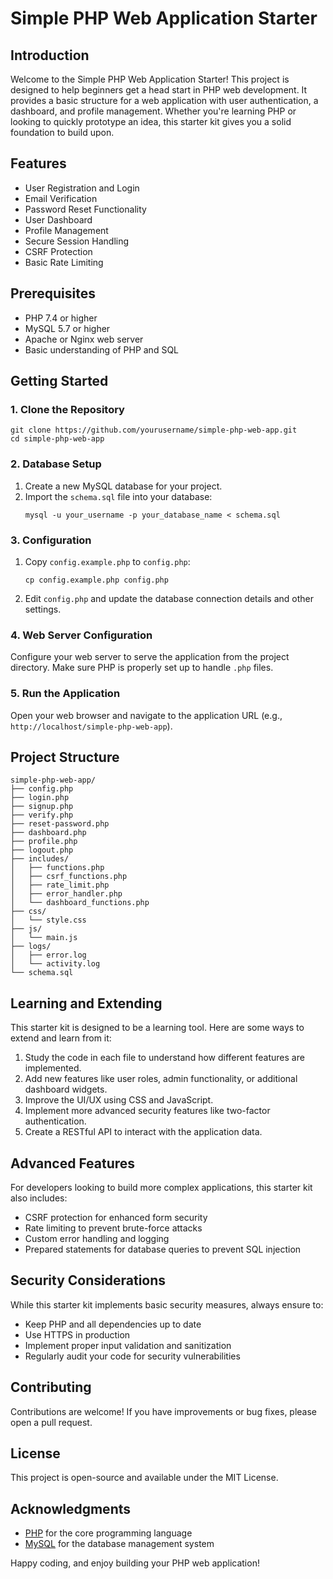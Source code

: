 # Simple PHP Web Application Starter

## Introduction
Welcome to the Simple PHP Web Application Starter! This project is designed to help beginners get a head start in PHP web development. It provides a basic structure for a web application with user authentication, a dashboard, and profile management. Whether you're learning PHP or looking to quickly prototype an idea, this starter kit gives you a solid foundation to build upon.

## Features
- User Registration and Login
- Email Verification
- Password Reset Functionality
- User Dashboard
- Profile Management
- Secure Session Handling
- CSRF Protection
- Basic Rate Limiting

## Prerequisites
- PHP 7.4 or higher
- MySQL 5.7 or higher
- Apache or Nginx web server
- Basic understanding of PHP and SQL

## Getting Started

### 1. Clone the Repository
```
git clone https://github.com/yourusername/simple-php-web-app.git
cd simple-php-web-app
```

### 2. Database Setup
1. Create a new MySQL database for your project.
2. Import the `schema.sql` file into your database:
   ```
   mysql -u your_username -p your_database_name < schema.sql
   ```

### 3. Configuration
1. Copy `config.example.php` to `config.php`:
   ```
   cp config.example.php config.php
   ```
2. Edit `config.php` and update the database connection details and other settings.

### 4. Web Server Configuration
Configure your web server to serve the application from the project directory. Make sure PHP is properly set up to handle `.php` files.

### 5. Run the Application
Open your web browser and navigate to the application URL (e.g., `http://localhost/simple-php-web-app`).

## Project Structure
```
simple-php-web-app/
├── config.php
├── login.php
├── signup.php
├── verify.php
├── reset-password.php
├── dashboard.php
├── profile.php
├── logout.php
├── includes/
│   ├── functions.php
│   ├── csrf_functions.php
│   ├── rate_limit.php
│   ├── error_handler.php
│   └── dashboard_functions.php
├── css/
│   └── style.css
├── js/
│   └── main.js
├── logs/
│   ├── error.log
│   └── activity.log
└── schema.sql
```

## Learning and Extending
This starter kit is designed to be a learning tool. Here are some ways to extend and learn from it:

1. Study the code in each file to understand how different features are implemented.
2. Add new features like user roles, admin functionality, or additional dashboard widgets.
3. Improve the UI/UX using CSS and JavaScript.
4. Implement more advanced security features like two-factor authentication.
5. Create a RESTful API to interact with the application data.

## Advanced Features
For developers looking to build more complex applications, this starter kit also includes:

- CSRF protection for enhanced form security
- Rate limiting to prevent brute-force attacks
- Custom error handling and logging
- Prepared statements for database queries to prevent SQL injection

## Security Considerations
While this starter kit implements basic security measures, always ensure to:
- Keep PHP and all dependencies up to date
- Use HTTPS in production
- Implement proper input validation and sanitization
- Regularly audit your code for security vulnerabilities

## Contributing
Contributions are welcome! If you have improvements or bug fixes, please open a pull request.

## License
This project is open-source and available under the MIT License.

## Acknowledgments
- [PHP](https://www.php.net/) for the core programming language
- [MySQL](https://www.mysql.com/) for the database management system

Happy coding, and enjoy building your PHP web application!
